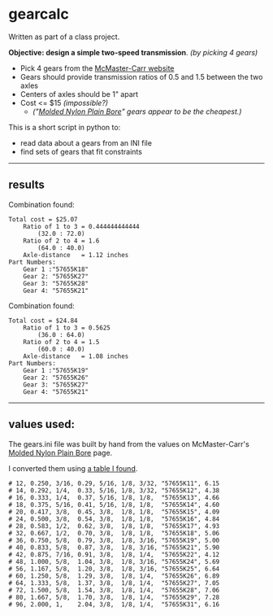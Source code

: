 gearcalc
========

Written as part of a class project.

**Objective: design a simple two-speed transmission**. *(by picking 4 gears)*
+ Pick 4 gears from the [McMaster-Carr website](http://www.mcmaster.com/#standard-gears/)
+ Gears should provide transmission ratios of 0.5 and 1.5 between the two axles
+ Centers of axles should be 1" apart
+ Cost <= $15 *(impossible?)*
	- *("[Molded Nylon Plain Bore](http://www.mcmaster.com/#standard-gears/=ly6yze)" gears appear to be the cheapest.)*


This is a short script in python to:
+ read data about a gears from an INI file
+ find sets of gears that fit constraints

---------------------------------------

results
-------
Combination found:

    Total cost = $25.07
    	Ratio of 1 to 3 = 0.444444444444
    		(32.0 : 72.0)
    	Ratio of 2 to 4 = 1.6
    		(64.0 : 40.0)
    	Axle-distance   = 1.12 inches
    Part Numbers:
    	Gear 1 :"57655K18"
    	Gear 2: "57655K27"
    	Gear 3: "57655K28"
    	Gear 4: "57655K21"

Combination found:

    Total cost = $24.84
    	Ratio of 1 to 3 = 0.5625
    		(36.0 : 64.0)
    	Ratio of 2 to 4 = 1.5
    		(60.0 : 40.0)
    	Axle-distance   = 1.08 inches
    Part Numbers:
    	Gear 1 :"57655K19"
    	Gear 2: "57655K26"
    	Gear 3: "57655K27"
    	Gear 4: "57655K21"

---------------------------------------

values used:
------------
The gears.ini file was built by hand from the values on McMaster-Carr's [Molded Nylon Plain Bore](http://www.mcmaster.com/#standard-gears/=ly6yze) page.

I converted them using [a table I found](http://www.seoconsultants.com/charts/inches-decimal/).

    # 12, 0.250, 3/16, 0.29, 5/16, 1/8, 3/32, "57655K11", 6.15
    # 14, 0.292, 1/4,  0.33, 5/16, 1/8, 3/32, "57655K12", 4.38
    # 16, 0.333, 1/4,  0.37, 5/16, 1/8, 1/8,  "57655K13", 4.66
    # 18, 0.375, 5/16, 0.41, 5/16, 1/8, 1/8,  "57655K14", 4.60
    # 20, 0.417, 3/8,  0.45, 3/8,  1/8, 1/8,  "57655K15", 4.09
    # 24, 0.500, 3/8,  0.54, 3/8,  1/8, 1/8,  "57655K16", 4.84
    # 28, 0.583, 1/2,  0.62, 3/8,  1/8, 1/8,  "57655K17", 4.93
    # 32, 0.667, 1/2,  0.70, 3/8,  1/8, 1/8,  "57655K18", 5.06
    # 36, 0.750, 5/8,  0.79, 3/8,  1/8, 3/16, "57655K19", 5.00
    # 40, 0.833, 5/8,  0.87, 3/8,  1/8, 3/16, "57655K21", 5.90
    # 42, 0.875, 7/16, 0.91, 3/8,  1/8, 1/4,  "57655K22", 4.12
    # 48, 1.000, 5/8,  1.04, 3/8,  1/8, 3/16, "57655K24", 5.69
    # 56, 1.167, 5/8,  1.20, 3/8,  1/8, 3/16, "57655K25", 6.64
    # 60, 1.250, 5/8,  1.29, 3/8,  1/8, 1/4,  "57655K26", 6.89
    # 64, 1.333, 5/8,  1.37, 3/8,  1/8, 1/4,  "57655K27", 7.05
    # 72, 1.500, 5/8,  1.54, 3/8,  1/8, 1/4,  "57655K28", 7.06
    # 80, 1.667, 5/8,  1.70, 3/8,  1/8, 1/4,  "57655K29", 7.28
    # 96, 2.000, 1,    2.04, 3/8,  1/8, 1/4,  "57655K31", 6.16
